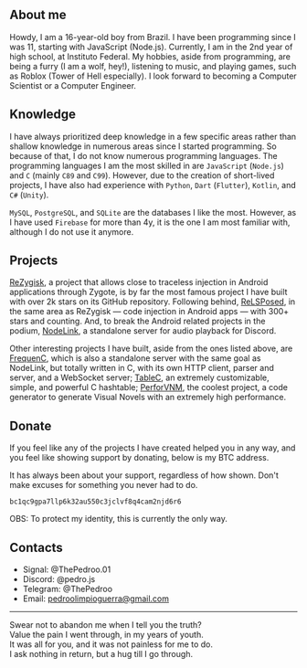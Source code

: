 ## About me

Howdy, I am a 16-year-old boy from Brazil. I have been programming since I was 11, starting with JavaScript (Node.js). Currently, I am in the 2nd year of high school, at Instituto Federal. My hobbies, aside from programming, are being a furry (I am a wolf, hey!), listening to music, and playing games, such as Roblox (Tower of Hell especially). I look forward to becoming a Computer Scientist or a Computer Engineer.

## Knowledge

I have always prioritized deep knowledge in a few specific areas rather than shallow knowledge in numerous areas since I started programming. So because of that, I do not know numerous programming languages. The programming languages I am the most skilled in are `JavaScript` (`Node.js`) and `C` (mainly `C89` and `C99`). However, due to the creation of short-lived projects, I have also had experience with `Python`, `Dart` (`Flutter`), `Kotlin`, and `C#` (`Unity`).

`MySQL`, `PostgreSQL`, and `SQLite` are the databases I like the most. However, as I have used `Firebase` for more than 4y, it is the one I am most familiar with, although I do not use it anymore.

## Projects

[ReZygisk](https://github.com/PerformanC/ReZygisk), a project that allows close to traceless injection in Android applications through Zygote, is by far the most famous project I have built with over 2k stars on its GitHub repository. Following behind, [ReLSPosed](https://github.com/ThePedroo/ReLSPosed), in the same area as ReZygisk — code injection in Android apps — with 300+ stars and counting. And, to break the Android related projects in the podium, [NodeLink](https://github.com/PerformanC/NodeLink), a standalone server for audio playback for Discord.

Other interesting projects I have built, aside from the ones listed above, are [FrequenC](https://github.com/PerformanC/FrequenC), which is also a standalone server with the same goal as NodeLink, but totally written in C, with its own HTTP client, parser and server, and a WebSocket server; [TableC](https://github.com/PerformanC/TableC), an extremely customizable, simple, and powerful C hashtable; [PerforVNM](https://github.com/PerformanC/PerforVNM), the coolest project, a code generator to generate Visual Novels with an extremely high performance.

## Donate

If you feel like any of the projects I have created helped you in any way, and you feel like showing support by donating, below is my BTC address.

It has always been about your support, regardless of how shown. Don't make excuses for something you never had to do.

```
bc1qc9gpa7llp6k32au550c3jclvf8q4cam2njd6r6
```

OBS: To protect my identity, this is currently the only way.

## Contacts

- Signal: @ThePedroo.01
- Discord: @pedro.js
- Telegram: @ThePedroo
- Email: pedroolimpioguerra@gmail.com

---

Swear not to abandon me when I tell you the truth?        \
Value the pain I went through, in my years of youth.      \
It was all for you, and it was not painless for me to do. \
I ask nothing in return, but a hug till I go through.
